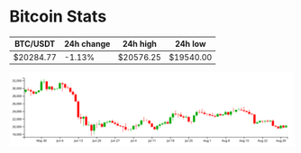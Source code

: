 # Bitcoin Stats

BTC/USDT|24h change|24h high|24h low|
|---|---|---|---|
|$20284.77|-1.13%|$20576.25|$19540.00|

<img src="./chart.svg">
